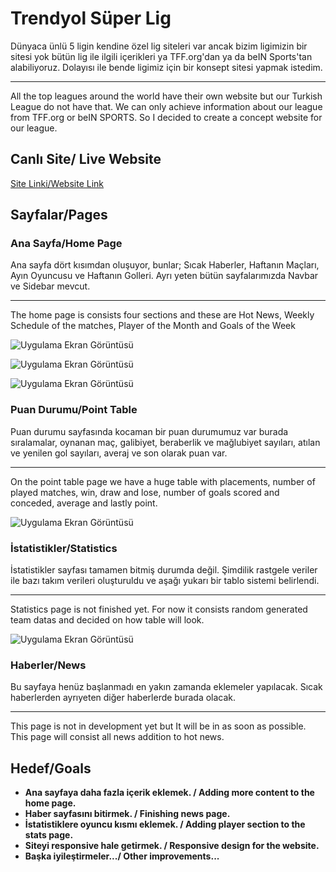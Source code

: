 
# Trendyol Süper Lig

Dünyaca ünlü 5 ligin kendine özel lig siteleri var ancak bizim ligimizin bir sitesi yok bütün lig ile ilgili içerikleri ya TFF.org'dan ya da beIN Sports'tan alabiliyoruz. Dolayısı ile bende ligimiz için bir konsept sitesi yapmak istedim.

---

All the top leagues around the world have their own website but our Turkish League do not have that. We can only achieve information about our league from TFF.org or beIN SPORTS. So I decided to create a concept website for our league.

## Canlı Site/ Live Website

[Site Linki/Website Link](https://superlig.vercel.app)

## Sayfalar/Pages

### Ana Sayfa/Home Page

Ana sayfa dört kısımdan oluşuyor, bunlar; Sıcak Haberler, Haftanın Maçları, Ayın Oyuncusu ve Haftanın Golleri. Ayrı yeten bütün sayfalarımızda Navbar ve Sidebar mevcut.

---------        

The home page is consists four sections and these are Hot News, Weekly Schedule of the matches, Player of the Month and Goals of the Week

![Uygulama Ekran Görüntüsü](https://i.hizliresim.com/lmjxxw2.jpg)

![Uygulama Ekran Görüntüsü](https://i.hizliresim.com/ib2ijv5.jpg)

![Uygulama Ekran Görüntüsü](https://i.hizliresim.com/9k4re6p.jpg)

### Puan Durumu/Point Table

Puan durumu sayfasında kocaman bir puan durumumuz var burada sıralamalar, oynanan maç, galibiyet, beraberlik ve mağlubiyet sayıları, atılan ve yenilen gol sayıları, averaj ve son olarak puan var.

----

On the point table page we have a huge table with placements, number of played matches, win, draw and lose, number of goals scored and conceded, average and lastly point. 

![Uygulama Ekran Görüntüsü](https://i.hizliresim.com/584xnj1.jpg)

### İstatistikler/Statistics

İstatistikler sayfası tamamen bitmiş durumda değil. Şimdilik rastgele veriler ile bazı takım verileri oluşturuldu ve aşağı yukarı bir tablo sistemi belirlendi.

-----

Statistics page is not finished yet. For now it consists random generated team datas and decided on how table will look.

![Uygulama Ekran Görüntüsü](https://i.hizliresim.com/ejfglfp.jpg)

### Haberler/News

Bu sayfaya henüz başlanmadı en yakın zamanda eklemeler yapılacak. Sıcak haberlerden ayrıyeten diğer haberlerde burada olacak.

---------

This page is not in development yet but It will be in as soon as possible. This page will consist all news addition to hot news.


  
## Hedef/Goals

* **Ana sayfaya daha fazla içerik eklemek. / Adding more content to the home page.**
* **Haber sayfasını bitirmek. / Finishing news page.**
* **İstatistiklere oyuncu kısmı eklemek. / Adding player section to the stats page.**
*  **Siteyi responsive hale getirmek. / Responsive design for the website.**
* **Başka iyileştirmeler.../ Other improvements...**

